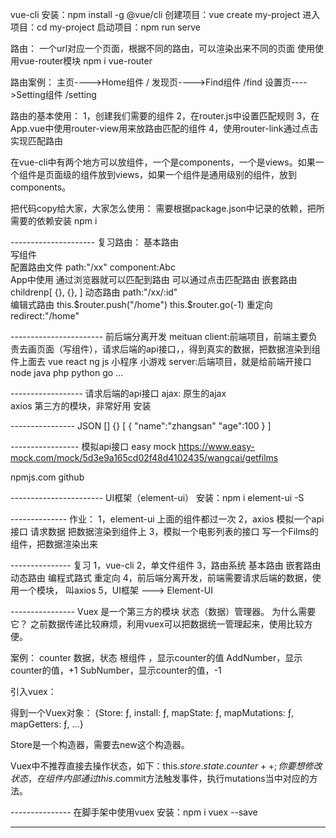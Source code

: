 vue-cli
    安装：npm install -g @vue/cli
    创建项目：vue create my-project
    进入项目：cd my-project
    启动项目：npm run serve

路由：
    一个url对应一个页面，根据不同的路由，可以渲染出来不同的页面
    使用使用vue-router模块  npm i vue-router

路由案例：
    主页---->Home组件    /
    发现页---->Find组件   /find
    设置页---->Setting组件  /setting

路由的基本使用：
    1，创建我们需要的组件
    2，在router.js中设置匹配规则
    3，在App.vue中使用router-view用来放路由匹配的组件
    4，使用router-link通过点击实现匹配路由

在vue-cli中有两个地方可以放组件，一个是components，一个是views。如果一个组件是页面级的组件放到views，如果一个组件是通用级别的组件，放到components。

把代码copy给大家，大家怎么使用：
    需要根据package.json中记录的依赖，把所需要的依赖安装  npm i 

--------------------- 复习路由：
基本路由  
    写组件  
    配置路由文件   path:"/xx"   component:Abc   
    App中使用<router-view>   通过浏览器就可以匹配到路由
    <router-link>   可以通过点击匹配路由
嵌套路由
    childrenp[
        {},
        {},
    ]
动态路由
    path:"/xx/:id"    
编辑式路由
    this.$router.push("/home")
    this.$router.go(-1)
重定向
    redirect:"/home"

----------------------- 前后端分离开发  meituan 
client:前端项目，前端主要负责去画页面（写组件），请求后端的api接口，，得到真实的数据，把数据渲染到组件上面去
    vue
    react
    ng
    js
    小程序
    小游戏
server:后端项目，就是给前端开接口
    node
    java
    php
    python
    go
    ...

------------------ 请求后端的api接口
ajax: 
    原生的ajax  
    axios  第三方的模块，非常好用  安装  

---------------- JSON 
[]   {}
[
    {
        "name":"zhangsan"
        "age":100
    }
]

----------------- 模拟api接口  easy mock
https://www.easy-mock.com/mock/5d3e9a165cd02f48d4102435/wangcai/getfilms


npmjs.com 
github

-----------------------  UI框架（element-ui）
安装：npm i element-ui -S

-------------- 作业：
1，element-ui  上面的组件都过一次
2，axios 模拟一个api接口   请求数据   把数据渲染到组件上
3，模拟一个电影列表的接口  写一个Films的组件，把数据渲染出来

--------------- 复习 
1，vue-cli
2，单文件组件
3，路由系统
    基本路由  嵌套路由   动态路由   编程式路式  重定向
4，前后端分离开发，前端需要请求后端的数据，使用一个模块，    叫axios
5，UI框架 ---> Element-UI

---------------- Vuex   是一个第三方的模块
状态（数据）管理器。
为什么需要它？
    之前数据传递比较麻烦，利用vuex可以把数据统一管理起来，使用比较方便。

案例： counter 数据，状态
    根组件 ，显示counter的值
    AddNumber，显示counter的值，+1
    SubNumber，显示counter的值，-1

引入vuex：
    <script src="./vue.js"></script>
    <script src="./vuex.js"></script>

得到一个Vuex对象：
    {Store: ƒ, install: ƒ, mapState: ƒ, mapMutations: ƒ, mapGetters: ƒ, …}

Store是一个构造器，需要去new这个构造器。

Vuex中不推荐直接去操作状态，如下：this.$store.state.counter++;你要想修改状态，在组件内部通过this.$commit方法触发事件，执行mutations当中对应的方法。


--------------- 在脚手架中使用vuex 
安装：npm i vuex --save

---------------













